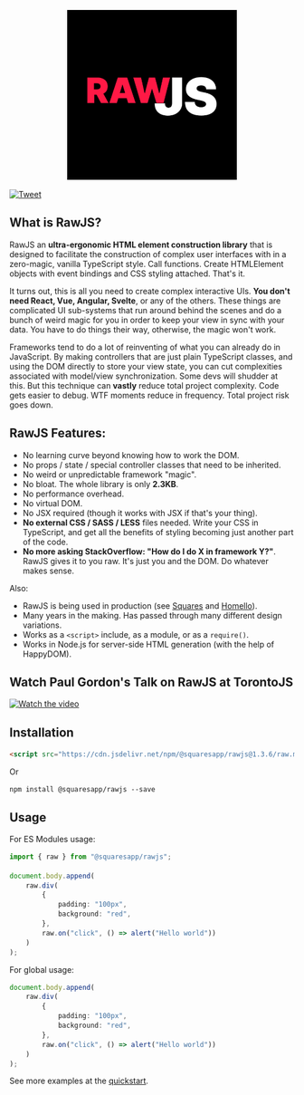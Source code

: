 <p align="center">
	<img src="readme-poster.png" alt="RawJS Poster Image" width="300">
</p>

[![Tweet](https://img.shields.io/twitter/url/http/shields.io.svg?style=social)](https://twitter.com/intent/tweet?text=Is%20React%20too%20complicated%3F%20Give%20Raw.js%20a%20go.&url=https://github.com/squaresapp/rawjs)

## What is RawJS?

RawJS an **ultra-ergonomic HTML element construction library** that is designed to facilitate the construction of complex user interfaces with in a zero-magic, vanilla TypeScript style. Call functions. Create HTMLElement objects with event bindings and CSS styling attached. That's it.

It turns out, this is all you need to create complex interactive UIs. **You don't need React, Vue, Angular, Svelte**, or any of the others. These things are complicated UI sub-systems that run around behind the scenes and do a bunch of weird magic for you in order to keep your view in sync with your data. You have to do things their way, otherwise, the magic won't work.

Frameworks tend to do a lot of reinventing of what you can already do in JavaScript. By making controllers that are just plain TypeScript classes, and using the DOM directly to store your view state, you can cut complexities associated with model/view synchronization. Some devs will shudder at this. But this technique can **vastly** reduce total project complexity. Code gets easier to debug. WTF moments reduce in frequency. Total project risk goes down.

## RawJS Features:

- No learning curve beyond knowing how to work the DOM.
- No props / state / special controller classes that need to be inherited.
- No weird or unpredictable framework "magic".
- No bloat. The whole library is only **2.3KB**.
- No performance overhead.
- No virtual DOM.
- No JSX required (though it works with JSX if that's your thing).
- **No external CSS / SASS / LESS** files needed. Write your CSS in TypeScript, and get all the benefits of styling becoming just another part of the code.
- **No more asking StackOverflow: "How do I do X in framework Y?"**. RawJS gives it to you raw. It's just you and the DOM. Do whatever makes sense.

Also:

- RawJS is being used in production (see [Squares](https://squaresapp.org/) and [Homello](https://www.homello.io)).
- Many years in the making. Has passed through many different design variations.
- Works as a `<script>` include, as a module, or as a `require()`.
- Works in Node.js for server-side HTML generation (with the help of HappyDOM).

## Watch Paul Gordon's Talk on RawJS at TorontoJS

[![Watch the video](https://img.youtube.com/vi/nsXjS5J-6CM/hqdefault.jpg)](https://www.youtube.com/embed/nsXjS5J-6CM)

## Installation

```html
<script src="https://cdn.jsdelivr.net/npm/@squaresapp/rawjs@1.3.6/raw.min.js"></script>
```
Or
```
npm install @squaresapp/rawjs --save
```

## Usage

For ES Modules usage:
```typescript
import { raw } from "@squaresapp/rawjs";

document.body.append(
	raw.div(
		{
			padding: "100px",
			background: "red",
		},
		raw.on("click", () => alert("Hello world"))
	)
);
```

For global usage:
```typescript
document.body.append(
	raw.div(
		{
			padding: "100px",
			background: "red",
		},
		raw.on("click", () => alert("Hello world"))
	)
);
```

See more examples at the [quickstart](quickstart.md).


